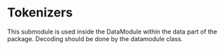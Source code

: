 # Tokenizers

This submodule is used inside the DataModule within the data part of the package. Decoding should be done by the datamodule class.